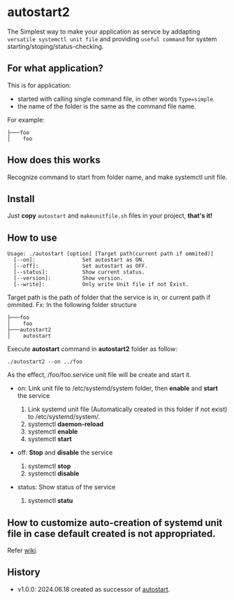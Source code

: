 # autostart2
The Simplest way to make your application as servce by addapting ``versatile systemctl unit file`` and providing ``useful command`` for system starting/stoping/status-checking.

## For what application?
This is for application:

- started with calling single command file, in other words ``Type=simple``.
- the name of the folder is the same as the command file name.

For example:

```
├───foo
│    foo

```

## How does this works
Recognize command to start from folder name, and make systemctl unit file.


## Install
Just **copy** ```autostart``` and ```makeunitfile.sh``` files in your project, **that's it!**

## How to use
```
Usage: ./autostart [option] [Target path(current path if ommited)]
  [--on]:               Set autostart as ON. 
  [--off]:              Set autostart as OFF. 
  [--status]:           Show current status. 
  [--version]:          Show version. 
  [--write]:            Only write Unit file if not Exist. 
```
Target path is the path of folder that the service is in, or current path if ommited.
Fx: In the following folder structure
```
├───foo
│    foo
├───autostart2
│    autostart
```

Execute **autostart** command in **autostart2** folder as follow:

```
./autostart2 --on ../foo

```
As the effect, /foo/foo.service unit file will be create and start it.

- on: 
  Link unit file to /etc/systemd/system folder, then **enable** and **start** the service
  
  1. Link systemd unit file (Automatically created in this folder if not exist) to /etc/systemd/system/.
  2. systemctl **daemon-reload**
  3. systemctl **enable**
  4. systemctl **start**
 
- off:
  **Stop** and **disable** the service
  
  1. systemctl **stop**
  2. systemctl **disable**
 
- status: 
  Show status of the service
  
  1. systemctl **statu**
 
## How to customize auto-creation of systemd unit file in case default created is not appropriated.
Refer [wiki](https://github.com/UedaTakeyuki/autostart2/wiki/Created-unit-file#how-to-customize).

## History
- v1.0.0: 2024.06.18 created as successor of [autostart](https://github.com/UedaTakeyuki/autostart).
